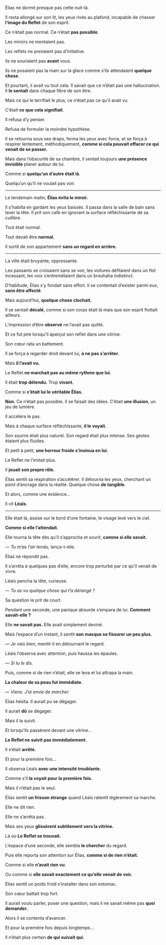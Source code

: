 Élias ne dormit presque pas cette nuit-là.

Il resta allongé sur son lit, les yeux rivés au plafond, incapable de chasser **l’image du Reflet** de son esprit.

Ce n’était pas normal. Ce n’était **pas possible**.

Les miroirs ne mentaient pas.

Les reflets ne prenaient pas d’initiative.

Ils ne souriaient pas **avant** vous.

Ils ne posaient pas la main sur la glace comme s’ils attendaient **quelque chose**.

Et pourtant, il avait vu tout cela. Il savait que ce n’était pas une hallucination. Il **le sentait** dans chaque fibre de son être.

Mais ce qui le terrifiait le plus, ce n’était pas ce qu’il avait vu.

C’était **ce que cela signifiait**.

Il refusa d’y penser.

Refusa de formuler la moindre hypothèse.

Il se retourna sous ses draps, ferma les yeux avec force, et se força à respirer lentement, méthodiquement, **comme si cela pouvait effacer ce qui venait de se passer.**

Mais dans l’obscurité de sa chambre, il sentait toujours **une présence invisible** planer autour de lui.

Comme si **quelqu’un d’autre était là**.

Quelqu’un qu’il ne voulait pas voir.

---

Le lendemain matin, **Élias évita le miroir.**

Il s’habilla en gardant les yeux baissés. Il passa dans la salle de bain sans lever la tête. Il prit son café en ignorant la surface réfléchissante de sa cuillère.

Tout était normal.

Tout devait être **normal.**

Il sortit de son appartement **sans un regard en arrière.**

---

La ville était bruyante, oppressante.

Les passants se croisaient sans se voir, les voitures défilaient dans un flot incessant, les voix s’entremêlaient dans un brouhaha indistinct.

D’habitude, Élias s’y fondait sans effort. Il se contentait d’exister parmi eux, **sans être affecté**.

Mais aujourd’hui, **quelque chose clochait.**

Il se sentait **décalé**, comme si son corps était là mais que son esprit flottait ailleurs.

L’impression d’être **observé** ne l’avait pas quitté.

Et ce fut pire lorsqu’il aperçut son reflet dans une vitrine.

Son cœur rata un battement.

Il se força à regarder droit devant lui, **à ne pas s’arrêter.**

Mais **il l’avait vu.**

Le Reflet **ne marchait pas au même rythme que lui.**

Il était **trop détendu.** Trop **vivant.**

Comme si **c’était lui le véritable Élias.**

**Non.** Ce n’était pas possible. Il se faisait des idées. C’était **une illusion**, un jeu de lumière.

Il accéléra le pas.

Mais à chaque surface réfléchissante, **il le voyait.**

Son sourire était plus naturel. Son regard était plus intense. Ses gestes étaient plus fluides.

Et petit à petit, **une horreur froide s’insinua en lui.**

Le Reflet ne l’imitait plus.

Il **jouait son propre rôle.**

Élias sentit sa respiration s’accélérer. Il détourna les yeux, cherchant un point d’ancrage dans la réalité. Quelque chose **de tangible**.

Et alors, comme une évidence…

Il vit **Léaïs.**

---

Elle était là, assise sur le bord d’une fontaine, le visage levé vers le ciel.

**Comme si elle l’attendait.**

Elle tourna la tête dès qu’il s’approcha et sourit, **comme si elle savait.**

— _Tu m’as l’air tendu,_ lança-t-elle.

Élias ne répondit pas.

Il s’arrêta à quelques pas d’elle, encore trop perturbé par ce qu’il venait de vivre.

Léaïs pencha la tête, curieuse.

— _Tu as vu quelque chose qui t’a dérangé ?_

Sa question le prit de court.

Pendant une seconde, une panique absurde s’empara de lui. **Comment savait-elle ?**

Elle **ne savait pas.** Elle avait simplement deviné.

Mais l’espace d’un instant, il sentit **son masque se fissurer un peu plus.**

— _Je vais bien,_ mentit-il en détournant le regard.

Léaïs l’observa avec attention, puis haussa les épaules.

— _Si tu le dis._

Puis, comme si de rien n’était, elle se leva et lui attrapa la main.

**La chaleur de sa peau fut immédiate.**

— _Viens. J’ai envie de marcher._

Élias hésita. Il aurait pu se dégager.

Il aurait **dû** se dégager.

Mais il la suivit.

Et lorsqu’ils passèrent devant une vitrine…

**Le Reflet ne suivit pas immédiatement.**

Il s’était **arrêté.**

Et pour la première fois…

Il observa Léaïs **avec une intensité troublante.**

Comme s’il **la voyait pour la première fois.**

Mais il n’était pas le seul.

Élias sentit **un frisson étrange** quand Léaïs ralentit légèrement sa marche.

Elle ne dit rien.

Elle ne s’arrêta pas.

Mais ses yeux **glissèrent subtilement vers la vitrine.**

Là où **Le Reflet se trouvait.**

L’espace d’une seconde, elle sembla **le chercher** du regard.

Puis elle reporta son attention sur Élias, **comme si de rien n’était.**

Comme si elle **n’avait rien vu**.

Ou comme si **elle savait exactement ce qu’elle venait de voir.**

Élias sentit un poids froid s’installer dans son estomac.

Son cœur battait trop fort.

Il aurait voulu parler, poser une question, mais il ne savait même pas **quoi demander.**

Alors il se contenta d’avancer.

Et pour la première fois depuis longtemps…

Il n’était plus certain **de qui suivait qui.**